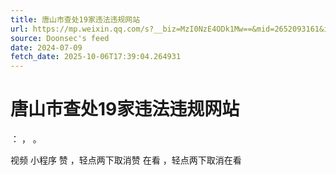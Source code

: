 ```yaml
---
title: 唐山市查处19家违法违规网站
url: https://mp.weixin.qq.com/s?__biz=MzI0NzE4ODk1Mw==&mid=2652093161&idx=2&sn=6b06b54a68d83c298c6a961dd2c9e464
source: Doonsec's feed
date: 2024-07-09
fetch_date: 2025-10-06T17:39:04.264931
---
```


# 唐山市查处19家违法违规网站

：
，
。

视频
小程序
赞
，轻点两下取消赞
在看
，轻点两下取消在看